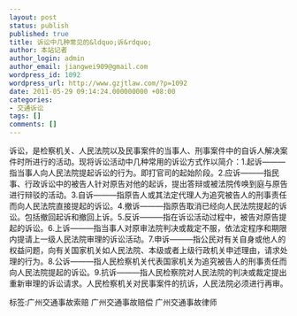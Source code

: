 ```yaml
---
layout: post
status: publish
published: true
title: 诉讼中几种常见的&ldquo;诉&rdquo;
author: 本站记者
author_login: admin
author_email: jiangwei909@gmail.com
wordpress_id: 1092
wordpress_url: http://www.gzjtlaw.com/?p=1092
date: 2011-05-29 09:14:24.000000000 +08:00
categories:
- 交通诉讼
tags: []
comments: []
---
```

诉讼，是检察机关、人民法院以及民事案件的当事人、刑事案件中的自诉人解决案件时所进行的活动。现将诉讼活动中几种常用的诉讼方式作以简介：1.起诉&mdash;&mdash;&mdash;指当事人向人民法院提起诉讼的行为。即打官司的起始阶段。2.应诉&mdash;&mdash;&mdash;指民事、行政诉讼中的被告人针对原告对他的起诉，提出答辩或被法院传唤到庭与原告进行辩驳的活动。3.自诉&mdash;&mdash;&mdash;指原告人或其法定代理人为追究被告人的刑事责任而向人民法院直接提起的诉讼。4.撤诉&mdash;&mdash;&mdash;指原告取消已经向人民法院提起的诉讼。包括撤回起诉和撤回上诉。5.反诉&mdash;&mdash;&mdash;指在诉讼活动过程中，被告对原告提起的诉讼。6.上诉&mdash;&mdash;&mdash;指当事人对原审法院判决或裁定不服，依法定程序和期限内提请上一级人民法院审理的诉讼活动。7.申诉&mdash;&mdash;&mdash;指公民对有关自身或他人的权益问题，向有关国家机关如人民法院、本级或者上级行政机关申述理由，请求处理的行为。8.公诉&mdash;&mdash;&mdash;指人民检察机关代表国家机关为追究被告人的刑事责任而向人民法院提起的诉讼。9.抗诉&mdash;&mdash;&mdash;指人民检察院对人民法院的判决或裁定提出重新审理的诉讼请求。人民检察机关对民事案件的抗诉，人民法院必须进行再审。标签:广州交通事故索赔 广州交通事故赔偿 广州交通事故律师
